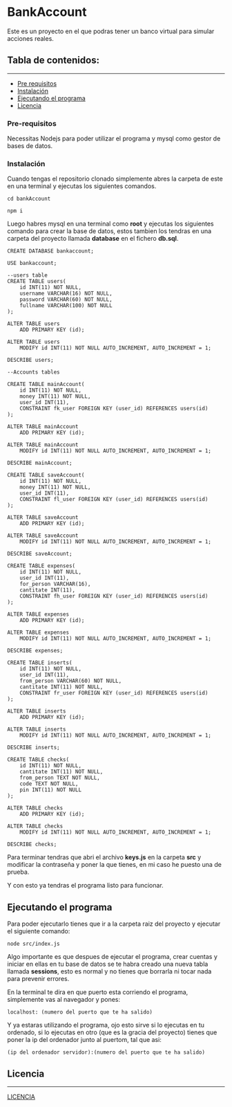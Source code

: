# BankAccount

Este es un proyecto en el que podras tener un banco virtual para simular acciones reales.

## Tabla de contenidos:
---

- [Pre requisitos](#pre-requisitos)
- [Instalación](#instalación)
- [Ejecutando el programa](#ejecutando-el-programa)
- [Licencia](#licencia)

### Pre-requisitos

Necessitas Nodejs para poder utilizar el programa y mysql como gestor de bases de datos.

### Instalación

Cuando tengas el repositorio clonado simplemente abres la carpeta de este en una terminal y ejecutas los siguientes comandos.

```
cd bankAccount

npm i
```

Luego habres mysql en una terminal como **root** y ejecutas los siguientes comando para crear la base de datos, estos tambien los tendras en una carpeta del proyecto llamada **database** en el fichero **db.sql**.

```
CREATE DATABASE bankaccount;

USE bankaccount;

--users table
CREATE TABLE users(
    id INT(11) NOT NULL,
    username VARCHAR(16) NOT NULL,
    password VARCHAR(60) NOT NULL,
    fullname VARCHAR(100) NOT NULL
);

ALTER TABLE users
    ADD PRIMARY KEY (id);

ALTER TABLE users
    MODIFY id INT(11) NOT NULL AUTO_INCREMENT, AUTO_INCREMENT = 1;

DESCRIBE users;

--Accounts tables

CREATE TABLE mainAccount(
    id INT(11) NOT NULL,
    money INT(11) NOT NULL,
    user_id INT(11),
    CONSTRAINT fk_user FOREIGN KEY (user_id) REFERENCES users(id)
);

ALTER TABLE mainAccount
    ADD PRIMARY KEY (id);

ALTER TABLE mainAccount
    MODIFY id INT(11) NOT NULL AUTO_INCREMENT, AUTO_INCREMENT = 1;

DESCRIBE mainAccount;

CREATE TABLE saveAccount(
    id INT(11) NOT NULL,
    money INT(11) NOT NULL,
    user_id INT(11),
    CONSTRAINT fl_user FOREIGN KEY (user_id) REFERENCES users(id)
);

ALTER TABLE saveAccount
    ADD PRIMARY KEY (id);

ALTER TABLE saveAccount
    MODIFY id INT(11) NOT NULL AUTO_INCREMENT, AUTO_INCREMENT = 1;

DESCRIBE saveAccount;

CREATE TABLE expenses(
    id INT(11) NOT NULL,
    user_id INT(11),
    for_person VARCHAR(16),
    cantitate INT(11),
    CONSTRAINT fh_user FOREIGN KEY (user_id) REFERENCES users(id)
);

ALTER TABLE expenses
    ADD PRIMARY KEY (id);

ALTER TABLE expenses
    MODIFY id INT(11) NOT NULL AUTO_INCREMENT, AUTO_INCREMENT = 1;

DESCRIBE expenses;

CREATE TABLE inserts(
    id INT(11) NOT NULL,
    user_id INT(11),
    from_person VARCHAR(60) NOT NULL,
    cantitate INT(11) NOT NULL,
    CONSTRAINT fr_user FOREIGN KEY (user_id) REFERENCES users(id)
);

ALTER TABLE inserts
    ADD PRIMARY KEY (id);

ALTER TABLE inserts
    MODIFY id INT(11) NOT NULL AUTO_INCREMENT, AUTO_INCREMENT = 1;

DESCRIBE inserts;

CREATE TABLE checks(
    id INT(11) NOT NULL,
    cantitate INT(11) NOT NULL,
    from_person TEXT NOT NULL,
    code TEXT NOT NULL,
    pin INT(11) NOT NULL
);

ALTER TABLE checks
    ADD PRIMARY KEY (id);

ALTER TABLE checks
    MODIFY id INT(11) NOT NULL AUTO_INCREMENT, AUTO_INCREMENT = 1;

DESCRIBE checks;
```

Para terminar tendras que abri el archivo **keys.js** en la carpeta **src** y modificar la contraseña y poner la que tienes, en mi caso he puesto una de prueba.

Y con esto ya tendras el programa listo para funcionar.

## Ejecutando el programa

Para poder ejecutarlo tienes que ir a la carpeta raiz del proyecto y ejecutar el siguiente comando:

```
node src/index.js
```

Algo importante es que despues de ejecutar el programa, crear cuentas y iniciar en ellas en tu base de datos se te habra creado una nueva tabla llamada **sessions**, esto es normal y no tienes que borrarla ni tocar nada para prevenir errores.

En la terminal te dira en que puerto esta corriendo el programa, simplemente vas al navegador y pones:

```
localhost: (numero del puerto que te ha salido)
```

Y ya estaras utilizando el programa, ojo esto sirve si lo ejecutas en tu ordenado, si lo ejecutas en otro (que es la gracia del proyecto) tienes que poner la ip del ordenador junto al puertom, tal que asi:

```
(ip del ordenador servidor):(numero del puerto que te ha salido)
```

## Licencia 
---
[LICENCIA](https://github.com/EstiknoD/bankAccount/blob/master/LICENSE.md)

